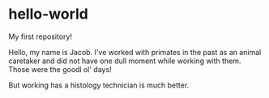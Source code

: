 # hello-world
My first repository!

Hello, my name is Jacob. I've worked with primates in the past as an animal caretaker and did not have one dull moment while working with them. Those were the goodl ol' days!

But working has a histology technician is much better.
